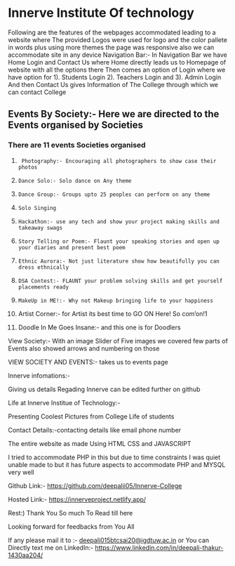 <h1>Innerve Institute Of technology</h1>
Following are the features of the
webpages accommodated leading to a website where The provided Logos were used
for logo and the color pallete in words plus using more themes the page was
responsive also we can accommodate site in any device 
Navigation Bar:-
In Navigation Bar we have Home Login and Contact Us where Home
directly leads us to Homepage of website with all the options there
Then comes an option of Login where we have option for 
1). Students Login
2). Teachers Login and 
3). Admin Login 
And then Contact Us gives Information of The College through which
we can contact College

<h2>Events By Society:- 
Here we are directed to the Events organised by Societies</h2>
<h3>There are 11 events Societies organised</h3>

1.      Photography:- Encouraging all photographers to show case their photos

2.     Dance Solo:- Solo dance on Any theme

3.     Dance Group:- Groups upto 25 peoples can perform on any theme

4.     Solo Singing

5.     Hackathon:- use any tech and show your project making skills and takeaway swags

6.     Story Telling or Poem:- Flaunt your speaking stories and open up your diaries and present best poem

7.     Ethnic Aurora:- Not just literature show how beautifully you can dress ethnically

8.     DSA Contest:- FLAUNT your problem solving skills and get yourself placements ready

9.     MakeUp in ME!:- Why not Makeup bringing life to your happiness

10.    Artist Corner:- for Artist its best time to GO ON Here! So com’on!1

11.    Doodle In Me Goes Insane:- and this one is for Doodlers

View Society:- With an image Slider of Five images we covered few parts of Events also showed arrows and numbering on those

VIEW
SOCIETY AND EVENTS:- 
takes us to events page

Innerve
infomations:- 

Giving us details Regading Innerve can be
edited further on github

Life at
Innerve Institue of Technology:- 

Presenting Coolest Pictures from College Life
of students

Contact Details:-contacting details like email
phone number

The entire website as made Using HTML CSS and
JAVASCRIPT

I tried to accommodate PHP in this but due to
time constraints I was quiet unable made to but it has future aspects to accommodate
PHP and MYSQL very well 

Github Link:- https://github.com/deepalii05/Innerve-College

Hosted Link:- https://innerveproject.netlify.app/

Rest:) Thank You So much To Read till here 

Looking forward for feedbacks from You
All

If any please mail it to :- deepali015btcsai20@igdtuw.ac.in
or You can Directly text me on 
LinkedIn:- 
https://www.linkedin.com/in/deepali-thakur-1430aa204/
